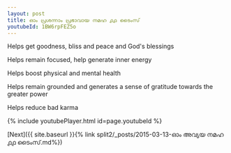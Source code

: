 ```yaml
---
layout: post
title: ഓം പ്രശന്നാം പ്രഭാവായ നമഹ ൧൧ ടൈംസ്
youtubeId: 1BW6rpFEZ5o
---
```

 
 
Helps get goodness, bliss and peace and God's blessings
 
Helps remain focused, help generate inner energy 
 
Helps boost physical and mental health 
 
Helps remain grounded and generates a sense of gratitude towards the greater power 
 
Helps reduce bad karma
 
 
 
 


{% include youtubePlayer.html id=page.youtubeId %}
 
[Next]({{ site.baseurl }}{% link  split2/_posts/2015-03-13-ഓം അവ്യയ നമഹ ൧൧ ടൈംസ്.md%})
 
